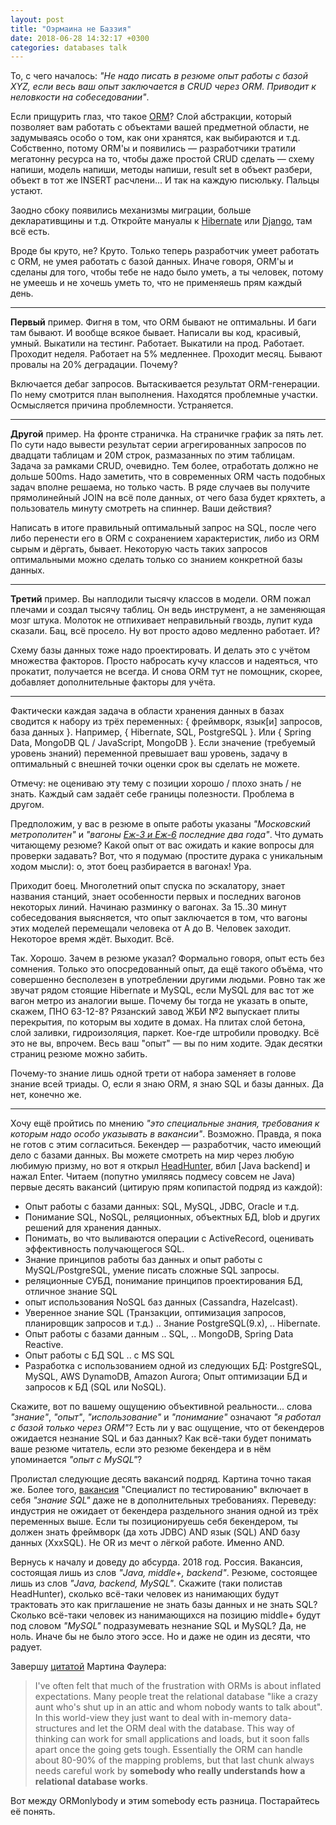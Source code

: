 ```yaml
---
layout: post
title: "Оэрмаина не Баззия"
date: 2018-06-28 14:32:17 +0300
categories: databases talk
---
```

То, с чего началось: *"Не надо писать в резюме опыт работы с базой XYZ, если весь ваш опыт заключается в CRUD через ORM. Приводит к неловкости на собеседовании"*.

Если прищурить глаз, что такое [ORM](https://ru.wikipedia.org/wiki/ORM)? Слой абстракции, который позволяет вам работать с объектами вашей предметной области, не задумываясь особо о том, как они хранятся, как выбираются и т.д. Собственно, потому ORM'ы и появились — разработчики тратили мегатонну ресурса на то, чтобы даже простой CRUD сделать — схему напиши, модель напиши, методы напиши, result set в объект разбери, объект в тот же INSERT расчлени... И так на каждую писюльку. Пальцы устают.

Заодно сбоку появились механизмы миграции, больше декларативщины и т.д. Откройте мануалы к [Hibernate](http://hibernate.org) или [Django](https://docs.djangoproject.com/en/2.0/topics/db/), там всё есть.

Вроде бы круто, не? Круто. Только теперь разработчик умеет работать с ORM, не умея работать с базой данных. Иначе говоря, ORM'ы и сделаны для того, чтобы тебе не надо было уметь, а ты человек, потому не умеешь и не хочешь уметь то, что не применяешь прям каждый день.

---

**Первый** пример. Фигня в том, что ORM бывают не оптимальны. И баги там бывают. И вообще всякое бывает. Написали вы код, красивый, умный. Выкатили на тестинг. Работает. Выкатили на прод. Работает. Проходит неделя. Работает на 5% медленнее. Проходит месяц. Бывают провалы на 20% деградации. Почему?

Включается дебаг запросов. Вытаскивается результат ORM-генерации. По нему смотрится план выполнения. Находятся проблемные участки. Осмысляется причина проблемности. Устраняется.

---

**Другой** пример. На фронте страничка. На страничке график за пять лет. По сути надо вывести результат серии агрегированных запросов по двадцати таблицам и 20M строк, размазанных по этим таблицам. Задача за рамками CRUD, очевидно. Тем более, отработать должно не дольше 500ms. Надо заметить, что в современных ORM часть подобных задач вполне решаема, но только часть. В ряде случаев вы получите прямолинейный JOIN на всё поле данных, от чего база будет кряхтеть, а пользователь минуту смотреть на спиннер. Ваши действия?

Написать в итоге правильный оптимальный запрос на SQL, после чего либо перенести его в ORM с сохранением характеристик, либо из ORM сырым и дёргать, бывает. Некоторую часть таких запросов оптимальными можно сделать только со знанием конкретной базы данных.

---

**Третий** пример. Вы наплодили тысячу классов в модели. ORM пожал плечами и создал тысячу таблиц. Он ведь инструмент, а не заменяющая мозг штука. Молоток не отпихивает неправильный гвоздь, лупит куда сказали. Бац, всё просело. Ну вот просто адово медленно работает. И?

Схему базы данных тоже надо проектировать. И делать это с учётом множества факторов. Просто набросать кучу классов и надеяться, что прокатит, получается не всегда. И снова ORM тут не помощник, скорее, добавляет дополнительные факторы для учёта.

---

Фактически каждая задача в области хранения данных в базах сводится к набору из трёх переменных: { фреймворк, язык[и] запросов, база данных }. Например, { Hibernate, SQL, PostgreSQL }. Или { Spring Data, MongoDB QL / JavaScript, MongoDB }. Если значение (требуемый уровень знаний) переменной превышает ваш уровень, задачу в оптимальный с внешней точки оценки срок вы сделать не можете.

Отмечу: не оцениваю эту тему с позиции хорошо / плохо знать / не знать. Каждый сам задаёт себе границы полезности. Проблема в другом.

Предположим, у вас в резюме в опыте работы указаны *"Московский метрополитен"* и *"вагоны [Еж-3 и Еж-6](https://ru.wikipedia.org/wiki/Еж_(вагон_метро)) последние два года"*. Что думать читающему резюме? Какой опыт от вас ожидать и какие вопросы для проверки задавать? Вот, что я подумаю (простите дурака с уникальным ходом мысли): о, этот боец разбирается в вагонах! Ура.

Приходит боец. Многолетний опыт спуска по эскалатору, знает названия станций, знает особенности первых и последних вагонов некоторых линий. Начинаю разминку о вагонах. За 15..30 минут собеседования выясняется, что опыт заключается в том, что вагоны этих моделей перемещали человека от A до B. Человек заходит. Некоторое время ждёт. Выходит. Всё.

Так. Хорошо. Зачем в резюме указал? Формально говоря, опыт есть без сомнения. Только это опосредованный опыт, да ещё такого объёма, что совершенно бесполезен в употреблении другими людьми. Ровно так же звучат рядом стоящие Hibernate и MySQL, если MySQL для вас тот же вагон метро из аналогии выше. Почему бы тогда не указать в опыте, скажем, ПНО 63-12-8? Рязанский завод ЖБИ №2 выпускает плиты перекрытия, по которым вы ходите в домах. На плитах слой бетона, слой заливки, гидроизоляция, паркет. Кое-где штробили проводку. Всё это не вы, впрочем. Весь ваш "опыт" — вы по ним ходите. Эдак десятки страниц резюме можно забить.

Почему-то знание лишь одной трети от набора заменяет в голове знание всей триады. О, если я знаю ORM, я знаю SQL и базы данных. Да нет, конечно же.

---

Хочу ещё пройтись по мнению *"это специальные знания, требования к которым надо особо указывать в вакансии"*. Возможно. Правда, я пока не готов с этим согласиться. Бекендер — разработчик, часто имеющий дело с базами данных. Вы можете смотреть на мир через любую любимую призму, но вот я открыл [HeadHunter](https://hh.ru), вбил [Java backend] и нажал Enter. Читаем (попутно умиляясь подмесу совсем не Java) первые десять вакансий (цитирую прям копипастой подряд из каждой):
* Опыт работы с базами данных: SQL, MySQL, JDBC, Oracle и т.д.
* Понимание SQL, NoSQL, реляционных, объектных БД, blob и других решений для хранения данных.
* Понимать, во что выливаются операции с ActiveRecord, оценивать эффективность получающегося SQL.
* Знание принципов работы баз данных и опыт работы с MySQL/PostgreSQL, умение писать сложные SQL запросы.
* реляционные СУБД, понимание принципов проектирования БД, отличное знание SQL
* опыт использования NoSQL баз данных (Cassandra, Hazelcast).
* Уверенное знание SQL (Транзакции, оптимизация запросов, планировщик запросов и т.д.) .. Знание PostgreSQL(9.x), .. Hibernate.
* Опыт работы с базами данным .. SQL, .. MongoDB, Spring Data Reactive.
* Опыт работы с БД SQL .. с MS SQL
* Разработка с использованием одной из следующих БД: PostgreSQL, MySQL, AWS DynamoDB, Amazon Aurora; Опыт оптимизации БД и запросов к БД (SQL или NoSQL).

Скажите, вот по вашему ощущению объективной реальности... слова *"знание"*, *"опыт"*, *"использование"* и *"понимание"* означают *"я работал с базой только через ORM"*? Есть ли у вас ощущение, что от бекендеров ожидается незнание SQL и баз данных? Как всё-таки будет понимать ваше резюме читатель, если это резюме бекендера и в нём упоминается *"опыт с MySQL"*?

Пролистал следующие десять вакансий подряд. Картина точно такая же. Более того, [вакансия](https://hh.ru/vacancy/26248578?query=Java%20backend) "Специалист по тестированию" включает в себя *"знание SQL"* даже не в дополнительных требованиях. Переведу: индустрия не ожидает от бекендера раздельного знания одной из трёх переменных выше. Если ты позиционируешь себя бекендером, ты должен знать фреймворк (да хоть JDBC) AND язык (SQL) AND базу данных (XxxSQL). Не OR из мечт о лёгкой работе. Именно AND.

Вернусь к началу и доведу до абсурда. 2018 год. Россия. Вакансия, состоящая лишь из слов *"Java, middle+, backend"*. Резюме, состоящее лишь из слов *"Java, backend, MySQL"*. Скажите (таки полистав HeadHunter), сколько всё-таки человек из нанимающих будут трактовать это как приглашение не знать базы данных и не знать SQL? Сколько всё-таки человек из нанимающихся на позицию middle+ будут под словом *"MySQL"* подразумевать незнание SQL и MySQL? Да, не ноль. Иначе бы не было этого эссе. Но и даже не один из десяти, что радует.

Завершу [цитатой](https://martinfowler.com/bliki/OrmHate.html) Мартина Фаулера:
> I've often felt that much of the frustration with ORMs is about inflated expectations. Many people treat the relational database "like a crazy aunt who's shut up in an attic and whom nobody wants to talk about". In this world-view they just want to deal with in-memory data-structures and let the ORM deal with the database. This way of thinking can work for small applications and loads, but it soon falls apart once the going gets tough. Essentially the ORM can handle about 80-90% of the mapping problems, but that last chunk always needs careful work by **somebody who really understands how a relational database works**.

Вот между ORMonlybody и этим somebody есть разница. Постарайтесь её понять.
